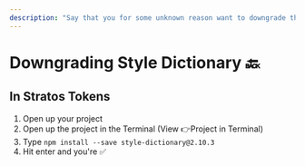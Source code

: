 ```yaml
---
description: "Say that you for some unknown reason want to downgrade the built-in version of Style Dictionary that we ship our app with? No probs dude, just follow these very simple steps\U0001F447"
---
```


# Downgrading Style Dictionary 🔙

## In Stratos Tokens

1. Open up your project
2. Open up the project in the Terminal \(View 👉Project in Terminal\)
3. Type `npm install --save style-dictionary@2.10.3`
4. Hit enter and you're ✅



